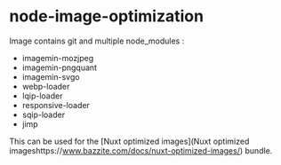# node-image-optimization



Image contains git and multiple node_modules :

- imagemin-mozjpeg
- imagemin-pngquant
-  imagemin-svgo
-   webp-loader
-  lqip-loader
-  responsive-loader
-  sqip-loader
-  jimp



This can be used for the [Nuxt optimized images](Nuxt optimized imageshttps://www.bazzite.com/docs/nuxt-optimized-images/) bundle.


